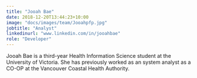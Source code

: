 ```yaml
---
title: "Jooah Bae"
date: 2018-12-20T13:44:23+10:00
image: "docs/images/team/Jooahpfp.jpg"
jobtitle: "Analyst"
linkedinurl: "www.linkedin.com/in/jooahbae"
role: "Developer"
---
```


Jooah Bae is a third-year Health Information Science student at the University of Victoria. She has previously worked as an system analyst as a CO-OP at the Vancouver Coastal Health Authority.
